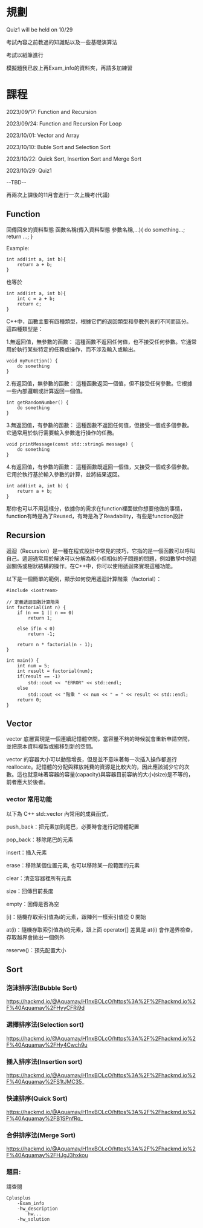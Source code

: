 # 規劃
Quiz1 will be held on 10/29

考試內容之前教過的知識點以及一些基礎演算法

考試以紙筆進行

模擬題我已放上再Exam_info的資料夾，再請多加練習

# 課程
2023/09/17: Function and Recursion

2023/09/24: Function and Recursion For Loop

2023/10/01: Vector and Array

2023/10/10: Buble Sort and Selection Sort

2023/10/22: Quick Sort, Insertion Sort and Merge Sort 

2023/10/29: Quiz1

--TBD--

再兩次上課後的11月會進行一次上機考(代議)

## Function
回傳回來的資料型態 函數名稱(傳入資料型態 參數名稱,...){
    do something...;
    return ...;
}

Example:
```
int add(int a, int b){
    return a + b;
}
```

也等於

```
int add(int a, int b){
    int c = a + b;
    return c;
}
```

C++中，函數主要有四種類型，根據它們的返回類型和參數列表的不同而區分。這四種類型是：

1.無返回值，無參數的函數：
這種函數不返回任何值，也不接受任何參數。它通常用於執行某些特定的任務或操作，而不涉及輸入或輸出。
```
void myFunction() {
    do something
}
```

2.有返回值，無參數的函數：
這種函數返回一個值，但不接受任何參數。它根據一些內部邏輯或計算返回一個值。
```
int getRandomNumber() {
    do something
}
```

3.無返回值，有參數的函數：
這種函數不返回任何值，但接受一個或多個參數。它通常用於執行需要輸入參數進行操作的任務。
```
void printMessage(const std::string& message) {
    do something
}
```

4.有返回值，有參數的函數：
這種函數既返回一個值，又接受一個或多個參數。它用於執行基於輸入參數的計算，並將結果返回。
```
int add(int a, int b) {
    return a + b;
}
```

那你也可以不用這樣分，依據你的需求在function裡面做你想要他做的事情，function有時是為了Reused，有時是為了Readability，有些是function設計

## Recursion
遞迴（Recursion）是一種在程式設計中常見的技巧，它指的是一個函數可以呼叫自己。遞迴通常用於解決可以分解為較小但相似的子問題的問題，例如數學中的遞迴關係或樹狀結構的操作。在C++中，你可以使用遞迴來實現這種功能。

以下是一個簡單的範例，顯示如何使用遞迴計算階乘（factorial）：
```
#include <iostream>

// 定義遞迴函數計算階乘
int factorial(int n) {
    if (n == 1 || n == 0)
        return 1;
    
    else if(n < 0)
        return -1; 
    
    return n * factorial(n - 1);
}

int main() {
    int num = 5;
    int result = factorial(num);
    if(result == -1)
        std::cout <<　"ERROR" << std::endl;
    else
        std::cout << "階乘 " << num << " = " << result << std::endl;
    return 0;
}
```
## Vector
vector 底層實現是一個連續記憶體空間，當容量不夠的時候就會重新申請空間，並把原本資料複製或搬移到新的空間。

vector 的容器大小可以動態增長，但是並不意味著每一次插入操作都進行 reallocate。記憶體的分配與釋放耗費的資源是比較大的，因此應該減少它的次數。這也就意味著容器的容量(capacity)與容器目前容納的大小(size)是不等的，前者應大於後者。

### vector 常用功能
以下為 C++ std::vector 內常用的成員函式，

push_back：把元素加到尾巴，必要時會進行記憶體配置

pop_back：移除尾巴的元素

insert：插入元素

erase：移除某個位置元素, 也可以移除某一段範圍的元素

clear：清空容器裡所有元素

size：回傳目前長度

empty：回傳是否為空

[i]：隨機存取索引值為i的元素，跟陣列一樣索引值從 0 開始

at(i)：隨機存取索引值為i的元素，跟上面 operator[] 差異是 at(i) 會作邊界檢查，存取越界會拋出一個例外

reserve()：預先配置大小

## Sort
### 泡沫排序法(Bubble Sort)
https://hackmd.io/@Aquamay/H1nxBOLcO/https%3A%2F%2Fhackmd.io%2F%40Aquamay%2FHyyCFRj9d

### 選擇排序法(Selection sort)
https://hackmd.io/@Aquamay/H1nxBOLcO/https%3A%2F%2Fhackmd.io%2F%40Aquamay%2FHy4Cwch9u

### 插入排序法(Insertion sort)
https://hackmd.io/@Aquamay/H1nxBOLcO/https%3A%2F%2Fhackmd.io%2F%40Aquamay%2FS1tJMC35_

### 快速排序(Quick Sort)
https://hackmd.io/@Aquamay/H1nxBOLcO/https%3A%2F%2Fhackmd.io%2F%40Aquamay%2FB1SPnfRq_

### 合併排序法(Merge Sort)
https://hackmd.io/@Aquamay/H1nxBOLcO/https%3A%2F%2Fhackmd.io%2F%40Aquamay%2FHJgJ3hxkou
### 題目:
請查閱
```HW=
Cplusplus
    -Exam_info
    -hw_description
        hw...
    -hw_solution
```